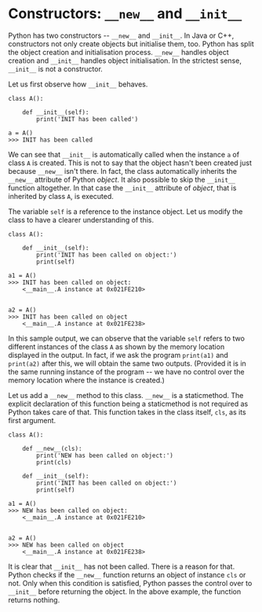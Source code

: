 # Constructors: `__new__` and `__init__`

Python has two constructors -- `__new__` and `__init__`. In Java or C++, constructors not only create objects but initialise them, too. Python has split the object creation and initialisation process. `__new__` handles object creation and `__init__` handles object initialisation. In the strictest sense, `__init__` is not a constructor.

Let us first observe how `__init__` behaves.

    class A():
    
        def __init__(self):
            print('INIT has been called')
         
    a = A()
    >>> INIT has been called
    
We can see that `__init__` is automatically called when the instance `a` of class `A` is created. This is not to say that the object hasn't been created just because `__new__` isn't there. In fact, the class automatically inherits the `__new__` attribute of Python *object*. It also possible to skip the `__init__` function altogether. In that case the `__init__` attribute of *object*, that is inherited by class `A`, is executed.

The variable `self` is a reference to the instance object. Let us modify the class to have a clearer understanding of this.

    class A():
    
        def __init__(self):
            print('INIT has been called on object:')
            print(self)
         
    a1 = A()
    >>> INIT has been called on object:
        <__main__.A instance at 0x021FE210>

    
    a2 = A()
    >>> INIT has been called on object
        <__main__.A instance at 0x021FE238>
    
In this sample output, we can observe that the variable `self` refers to two different instances of the class `A` as shown by the memory location displayed in the output. In fact, if we ask the program `print(a1)` and `print(a2)` after this, we will obtain the same two outputs. (Provided it is in the same running instance of the program -- we have no control over the memory location where the instance is created.)

Let us add a `__new__` method to this class. `__new__` is a staticmethod. The explicit declaration of this function being a staticmethod is not required as Python takes care of that. This function takes in the class itself, `cls`, as its first argument.

    class A():
    
        def __new__(cls):
            print('NEW has been called on object:')
            print(cls)
    
        def __init__(self):
            print('INIT has been called on object:')
            print(self)
            
    a1 = A()
    >>> NEW has been called on object:
        <__main__.A instance at 0x021FE210>

    
    a2 = A()
    >>> NEW has been called on object
        <__main__.A instance at 0x021FE238>

It is clear that `__init__` has not been called. There is a reason for that. Python checks if the `__new__` function returns an object of instance `cls` or not. Only when this condition is satisfied, Python passes the control over to `__init__` before returning the object. In the above example, the function returns nothing.
